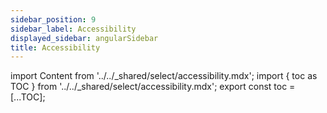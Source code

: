 ```yaml
---
sidebar_position: 9
sidebar_label: Accessibility
displayed_sidebar: angularSidebar
title: Accessibility
---
```


import Content from '../../_shared/select/accessibility.mdx';
import { toc as TOC } from '../../_shared/select/accessibility.mdx';
export const toc = [...TOC];

<Content />
